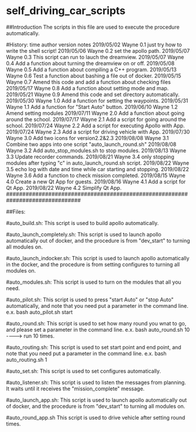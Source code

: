 # self_driving_car_scripts

##Introduction
The scripts in this file are used to execute the procedure automatically.

#History:
    time    author  version   notes
 2019/05/02 Wayne   0.1   just try how to write the shell script!
 2019/05/06	Wayne		0.2	 	set the apollo path.
 2019/05/07	Wayne		0.3		This script can run to lauch the dreamview.
 2019/05/07	Wayne		0.4		Add a function about turning the dreamview on or off.
 2019/05/08	Wayne		0.5		Add a function about compiling a C++ program.
 2019/05/13	Wayne		0.6		Test a function about bashing a file out of docker.
 2019/05/15	Wayne		0.7		Amend this code and add a function about checking files
 2019/05/17	Wayne		0.8		Add a function about setting mode and map.
 2019/05/21 Wayne		0.9		Amend this code and set directory automatically.
 2019/05/30	Wayne		1.0		Add a function for setting the waypoints.
 2019/05/31	Wayne		1.1		Add a function for "Start Auto" button.
 2019/06/10	Wayne		1.2		Amend setting modules
 2019/07/11	Wayne		2.0		Add a function about going around the school.
 2019/07/17	Wayne		2.1		Add a script for going around the school.
 2019/07/24	Wayne		2.2		Add a script for executing Apollo with App.
 2019/07/24	Wayne		2.3		Add a script for driving vehicle with App.
 2019/07/30	Wayne		3.0		Add two icons for version2.2&2.3
 2019/08/08	Wayne		3.1		Combine two apps into one script "auto_launch_round.sh"
 2019/08/08	Wayne		3.2		Add auto_stop_modules.sh to stop modules.
 2019/08/13	Wayne		3.3		Update recorder commands.
 2019/08/21	Wayne		3.4		only stopping modules after typing "c" in auto_launch_round.sh script.
 2019/08/22	Wayne		3.5		echo log with date and time while car starting and stopping.
 2019/08/22	Wayne		3.6		Add a function to check mission completed.
 2019/08/15	Wayne		4.0		Create a new Qt App for guests.
 2019/08/16	Wayne		4.1		Add a script for Qt App.
 2019/08/22	Wayne		4.2		Simplify Qt App.
###############################################################################

##Files:

#auto_build.sh:
This script is used to build apollo automatically.

#auto_launch_completely.sh:
This script is used to launch apollo automatically out of docker, and the procedure is from "dev_start" to turning all modules on.

#auto_launch_indocker.sh:
This script is used to launch apollo automatically in the docker, and the procedure is from setting configures to turning all modules on.

#auto_modules.sh:
This script is used to turn on the modules that all you need.

#auto_pilot.sh:
This script is used to press "start Auto" or "stop Auto" automatically, and note that you need put a parameter in the command line.
e.x. bash auto_pilot.sh start

#auto_round.sh:
This script is used to set how many round you wnat to go, and please set a parameter in the command line.
e.x. bash auto_round.sh 10  ----> run 10 times.

#auto_routing.sh:
This script is used to set start point and end point, and note that you need put a parameter in the command line.
e.x. bash auto_routing.sh 1

#auto_set.sh:
This script is used to set configures automatically.

#auto_listener.sh:
This script is used to listen the messages from planning. It waits until it receives the "mission_complete" message.

#auto_launch_app.sh:
This script is used to launch apollo automatically out of docker, and the procedure is from "dev_start" to turning all modules on.

#auto_round_app.sh
This script is used to drive vehicle after setting round times.
